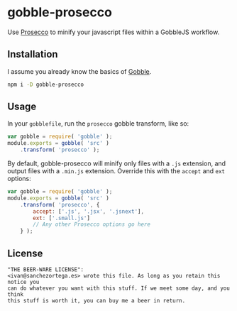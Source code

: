 # gobble-prosecco

Use [Prosecco](https://www.npmjs.com/package/prosecco) to minify your javascript files within a GobbleJS workflow.


## Installation

I assume you already know the basics of [Gobble](https://github.com/gobblejs/gobble).

```bash
npm i -D gobble-prosecco
```

## Usage

In your `gobblefile`, run the `prosecco` gobble transform, like so:

```javascript
var gobble = require( 'gobble' );
module.exports = gobble( 'src' )
	.transform( 'prosecco' );
```

By default, gobble-prosecco will minify only files with a `.js` extension, and
output files with a `.min.js` extension. Override this with the `accept` and `ext` options:

```javascript
var gobble = require( 'gobble' );
module.exports = gobble( 'src' )
	.transform( 'prosecco', {
		accept: ['.js', '.jsx', '.jsnext'],
		ext: ['.small.js']
		// Any other Prosecco options go here
	} );
```

## License

```
"THE BEER-WARE LICENSE":
<ivan@sanchezortega.es> wrote this file. As long as you retain this notice you
can do whatever you want with this stuff. If we meet some day, and you think
this stuff is worth it, you can buy me a beer in return.
```

